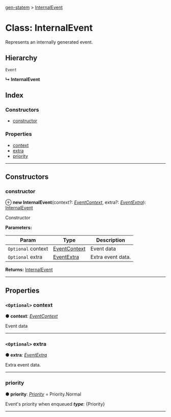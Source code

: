 [gen-statem](../README.md) > [InternalEvent](../classes/internalevent.md)

# Class: InternalEvent

Represents an internally generated event.

## Hierarchy

 `Event`

**↳ InternalEvent**

## Index

### Constructors

* [constructor](internalevent.md#constructor)

### Properties

* [context](internalevent.md#context)
* [extra](internalevent.md#extra)
* [priority](internalevent.md#priority)

---

## Constructors

<a id="constructor"></a>

###  constructor

⊕ **new InternalEvent**(context?: *[EventContext](../#eventcontext)*, extra?: *[EventExtra](../#eventextra)*): [InternalEvent](internalevent.md)

Constructor

**Parameters:**

| Param | Type | Description |
| ------ | ------ | ------ |
| `Optional` context | [EventContext](../#eventcontext) |  Event data |
| `Optional` extra | [EventExtra](../#eventextra) |  Extra event data. |

**Returns:** [InternalEvent](internalevent.md)

___

## Properties

<a id="context"></a>

### `<Optional>` context

**● context**: *[EventContext](../#eventcontext)*

Event data

___
<a id="extra"></a>

### `<Optional>` extra

**● extra**: *[EventExtra](../#eventextra)*

Extra event data.

___
<a id="priority"></a>

###  priority

**● priority**: *[Priority](../enums/priority.md)* =  Priority.Normal

Event's priority when enqueued
*__type__*: {Priority}

___


